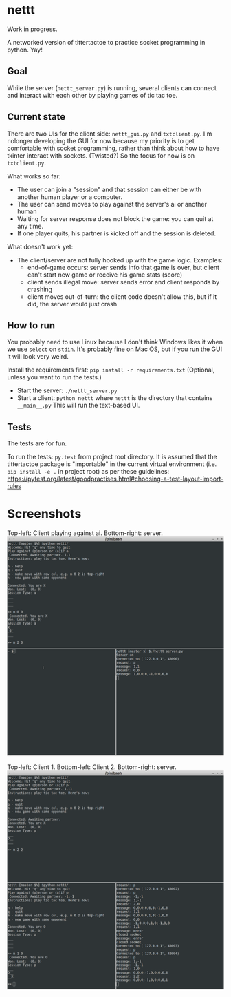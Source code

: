 nettt
=====
Work in progress. 

A networked version of tittertactoe to practice socket programming in python. Yay!

## Goal

While the server (`nettt_server.py`) is running, several clients can connect and interact with each other by playing games of tic tac toe.

## Current state

There are two UIs for the client side: `nettt_gui.py` and `txtclient.py`. I'm nolonger developing the GUI for now because my priority is to get comfortable with socket programming, rather than think about how to have tkinter interact with sockets. (Twisted?) So the focus for now is on `txtclient.py`. 

What works so far: 

* The user can join a "session" and that session can either be with another human player or a computer. 
* The user can send moves to play against the server's ai or another human
* Waiting for server response does not block the game: you can quit at any time.
* If one player quits, his partner is kicked off and the session is deleted.

What doesn't work yet:
* The client/server are not fully hooked up with the game logic. Examples:
    * end-of-game occurs: server sends info that game is over, but client can't start new game or receive his game stats (score)
    * client sends illegal move: server sends error and client responds by crashing
    * client moves out-of-turn: the client code doesn't allow this, but if it did, the server would just crash

## How to run

You probably need to use Linux because I don't think Windows likes it when we use `select` on `stdin`. It's probably fine on Mac OS, but if you run the GUI it will look very weird.

Install the requirements first: `pip install -r requirements.txt` (Optional, unless you want to run the tests.)

* Start the server: `./nettt_server.py`
* Start a client: `python nettt` where `nettt` is the directory that contains `__main__.py` This will run the text-based UI.

## Tests

The tests are for fun.  

To run the tests: `py.test` from project root directory. It is assumed that the tittertactoe package is "importable" in the current virtual environment (i.e. `pip install -e .` in project root) as per these guidelines: https://pytest.org/latest/goodpractises.html#choosing-a-test-layout-import-rules 

# Screenshots
Top-left: Client playing against ai. Bottom-right: server.
![ScreenShot 1](/screenshots/nettt1.png)

Top-left: Client 1. Bottom-left: Client 2. Bottom-right: server.
![ScreenShot 2](/screenshots/nettt2.png)
